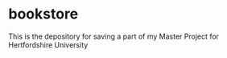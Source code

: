 bookstore
=========

This is the depository for saving a part of my Master Project for Hertfordshire University
